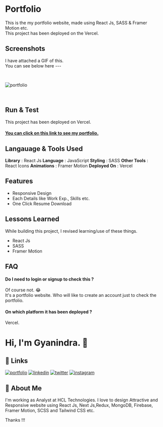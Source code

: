 
# Portfolio

This is the my portfolio website, made using React Js, SASS & Framer Motion etc.
<br>
This project has been deployed on the Vercel.




## Screenshots

I have attached a GIF of this. <br> You can see below here ---

<br>

![portfolio](https://user-images.githubusercontent.com/49138951/219944277-87780bb4-bd12-40e7-adce-5e9525e02ef4.gif)


<br>




## Run & Test

This project has been deployed on Vercel. <br>

<h4><a href="https://gyanindra.vercel.app/">You can click on this link to see my portfolio.</a></h4>


## Langauage & Tools Used

**Library** : React Js
**Language** : JavaScript
**Styling** :  SASS
**Other Tools** : React Icons
**Animations** : Framer Motion
**Deployed On** : Vercel





## Features

- Responsive Design
- Each Details like Work Exp., Skills etc.
- One Click Resume Download





## Lessons Learned

While building this project, I revised learning/use of these things. 
- React Js
- SASS
- Framer Motion


## FAQ

#### Do I need to login or signup to check this ?

Of course not. 😂<br>
It's a portfolio website. Who will like to create an account just to check the portfolio.

#### On which platform it has been deployed ?

Vercel.




# Hi, I'm Gyanindra. 👋


## 🔗 Links
[![portfolio](https://img.shields.io/badge/my_portfolio-000?style=for-the-badge&logo=ko-fi&logoColor=white)](https://gyanindra.vercel.app/)
[![linkedin](https://img.shields.io/badge/linkedin-0A66C2?style=for-the-badge&logo=linkedin&logoColor=white)](https://www.linkedin.com/in/igyanendrayadav/)
[![twitter](https://img.shields.io/badge/twitter-1DA1F2?style=for-the-badge&logo=twitter&logoColor=white)](https://twitter.com/iGyanendraYadav/)
[![instagram](https://img.shields.io/badge/insta-FD1D1D?style=for-the-badge&logo=instagram&logoColor=white)](https://www.instagram.com/iGyanendraYadav/)


## 🚀 About Me
I'm working as Analyst at HCL Technologies. I love to design Attractive and Responsive website using React Js, Next Js,Redux, MongoDB, Firebase, Framer Motion, SCSS and Tailwind CSS etc.
<br>


Thanks !!!

